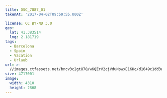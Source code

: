 ```yaml
---
title: DSC_7887_01
takenAt: '2017-04-02T09:59:55.000Z'

license: CC BY-ND 3.0
geo:
  lat: 41.383514
  lng: 2.181719
tags:
  - Barcelona
  - Spain
  - Vacation
  - Urlaub
url: >-
  //images.ctfassets.net/bncv3c2gt878/wKQZrV2cjVduNpwxE1KHq/d1649c1dd3a863fc6f1cb7df3c4c65de/dsc_7887_01_33266696873_o
size: 4717001
image:
  width: 4310
  height: 2868
---
```

